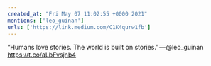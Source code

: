 ```yaml
---
created_at: "Fri May 07 11:02:55 +0000 2021"
mentions: ['leo_guinan']
urls: ['https://link.medium.com/C1K4qurw1fb']
---
```


“Humans love stories. The world is built on stories.” — @leo_guinan https://t.co/aLbFvsjnb4